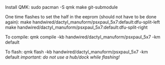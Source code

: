 Install QMK:
    sudo pacman -S qmk
    make git-submodule

One time flashes to set the half in the eeprom (should not have to be done again):
    make handwired/dactyl_manuform/psxpaul_5x7:default:dfu-split-left
    make handwired/dactyl_manuform/psxpaul_5x7:default:dfu-split-right

To compile:
    qmk compile -kb handwired/dactyl_manuform/psxpaul_5x7 -km default

To flash:
    qmk flash -kb handwired/dactyl_manuform/psxpaul_5x7 -km default
    *important: do not use a hub/dock while flashing!*
